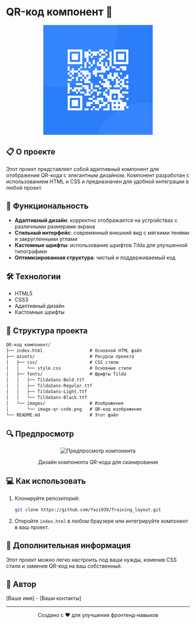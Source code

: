 # QR-код компонент 📱

<div align="center">
  <img src="https://raw.githubusercontent.com/Yazi939/Training_layout/main/assets/images/image-qr-code.png" alt="QR-код" width="300px">
</div>

## 📋 О проекте

Этот проект представляет собой адаптивный компонент для отображения QR-кода с элегантным дизайном.
Компонент разработан с использованием HTML и CSS и предназначен для удобной интеграции в любой проект.

## 🚀 Функциональность

- **Адаптивный дизайн**: корректно отображается на устройствах с различными размерами экрана
- **Стильный интерфейс**: современный внешний вид с мягкими тенями и закругленными углами
- **Кастомные шрифты**: использование шрифтов Tilda для улучшенной типографики
- **Оптимизированная структура**: чистый и поддерживаемый код

## 🛠️ Технологии

- HTML5
- CSS3
- Адаптивный дизайн
- Кастомные шрифты

## 📐 Структура проекта

```
QR-код компонент/
├── index.html                  # Основной HTML файл
├── assets/                     # Ресурсы проекта
│   ├── css/                    # CSS стили
│   │   └── style.css           # Основные стили
│   ├── fonts/                  # Шрифты Tilda
│   │   ├── TildaSans-Bold.ttf
│   │   ├── TildaSans-Regular.ttf
│   │   ├── TildaSans-Light.ttf
│   │   └── TildaSans-Black.ttf
│   └── images/                 # Изображения
│       └── image-qr-code.png   # QR-код изображение
└── README.md                   # Этот файл
```

## 🔍 Предпросмотр

<div align="center">
  <img src="https://github.com/Yazi939/Training_layout/assets/136600256/03c58d92-2f68-4fcf-8a36-0cfe3cfbe42a" alt="Предпросмотр компонента" width="400px">
  <p>Дизайн компонента QR-кода для сканирования</p>
</div>

## 💻 Как использовать

1. Клонируйте репозиторий:
   ```bash
   git clone https://github.com/Yazi939/Training_layout.git
   ```

2. Откройте `index.html` в любом браузере или интегрируйте компонент в ваш проект.

## 📝 Дополнительная информация

Этот проект можно легко настроить под ваши нужды, изменив CSS стили и заменив QR-код на ваш собственный.

## 📢 Автор

[Ваше имя] - [Ваши контакты]

---

<div align="center">
  <p>Создано с ❤️ для улучшения фронтенд-навыков</p>
</div> 